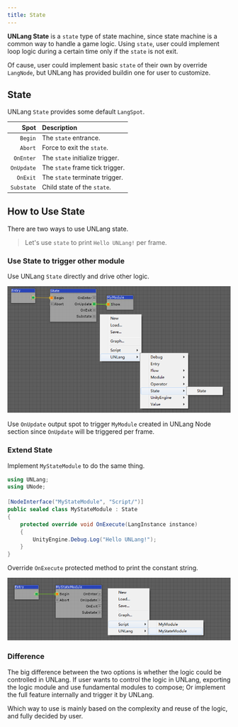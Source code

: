 ```yaml
---
title: State
---
```


**UNLang State** is a `state` type of state machine, since state machine is a common way to handle a game logic. Using `state`, user could implement loop logic during a certain time only if the `state` is not exit.

Of cause, user could implement basic `state` of their own by override `LangNode`, but UNLang has provided buildin one for user to customize.

## State

UNLang `State` provides some default `LangSpot`.

|Spot|Description|
|--:|:--|
|`Begin`|The `state` entrance.|
|`Abort`|Force to exit the `state`.|
|`OnEnter`|The `state` initialize trigger.|
|`OnUpdate`|The `state` frame tick trigger.|
|`OnExit`|The `state` terminate trigger.|
|`Substate`|Child state of the `state`.|

## How to Use State

There are two ways to use UNLang state.

> Let's use `state` to print `Hello UNLang!` per frame.

### Use State to trigger other module

Use UNLang `State` directly and drive other logic.

![unlang-state](../assets/unlang-state.png)

Use `OnUpdate` output spot to trigger `MyModule` created in UNLang Node section since `OnUpdate` will be triggered per frame.

### Extend State

Implement `MyStateModule` to do the same thing.

```csharp
using UNLang;
using UNode;

[NodeInterface("MyStateModule", "Script/")]
public sealed class MyStateModule : State
{
    protected override void OnExecute(LangInstance instance)
    {
        UnityEngine.Debug.Log("Hello UNLang!");
    }
}
```

Override `OnExecute` protected method to print the constant string.

![unlang-mystate](../assets/unlang-mystate.png)

### Difference

The big difference between the two options is whether the logic could be controlled in UNLang. If user wants to control the logic in UNLang, exporting the logic module and use fundamental modules to compose; Or implement the full feature internally and trigger it by UNLang.

Which way to use is mainly based on the complexity and reuse of the logic, and fully decided by user.

